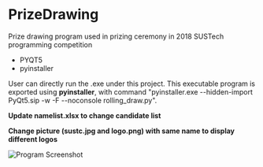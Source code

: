 # PrizeDrawing
Prize drawing program used in prizing ceremony in 2018 SUSTech programming competition

- PYQT5
- pyinstaller

User can directly run the .exe under this project. This executable program is exported using **pyinstaller**, with command "pyinstaller.exe --hidden-import PyQt5.sip -w -F --noconsole rolling\_draw.py".

**Update namelist.xlsx to change candidate list**

**Change picture (sustc.jpg and logo.png) with same name to display different logos**

![Program Screenshot](https://github.com/yishangru/PrizeDrawing/blob/master/screenshot.PNG)
